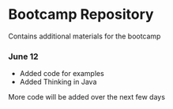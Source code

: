 # Bootcamp Repository
Contains additional materials for the bootcamp

### June 12
- Added code for examples
- Added Thinking in Java

More code will be added over the next few days

